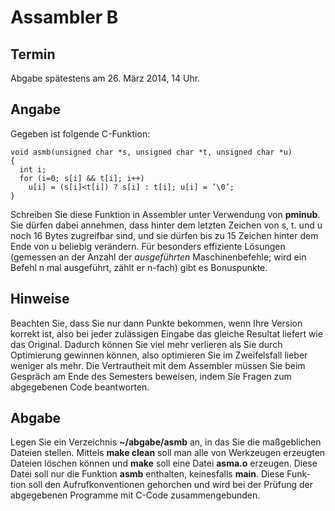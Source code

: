 # Assambler B

## Termin

Abgabe spätestens am 26. März 2014, 14 Uhr.

## Angabe

Gegeben ist folgende C-Funktion:

	void asmb(unsigned char *s, unsigned char *t, unsigned char *u) 
	{
	  int i;
	  for (i=0; s[i] && t[i]; i++)
		u[i] = (s[i]<t[i]) ? s[i] : t[i]; u[i] = ’\0’;
	}

Schreiben Sie diese Funktion in Assembler unter Verwendung von **pminub**. Sie dürfen dabei annehmen, dass hinter dem letzten Zeichen von s, t. und u noch 16 Bytes zugreifbar sind, und sie dürfen bis zu 15 Zeichen hinter dem Ende von u beliebig verändern.
Für besonders effiziente Lösungen (gemessen an der Anzahl der *ausgeführten* Maschinenbefehle; wird ein Befehl n mal ausgeführt, zählt er n-fach) gibt es Bonuspunkte.


## Hinweise

Beachten Sie, dass Sie nur dann Punkte bekommen, wenn Ihre Version korrekt ist, also bei jeder zulässigen Eingabe das gleiche Resultat liefert wie das Original. Dadurch können Sie viel mehr verlieren als Sie durch Optimierung gewinnen können, also optimieren Sie im Zweifelsfall lieber weniger als mehr.
Die Vertrautheit mit dem Assembler müssen Sie beim Gespräch am Ende des Semesters beweisen, indem Sie Fragen zum abgegebenen Code beantworten.


## Abgabe

Legen Sie ein Verzeichnis **~/abgabe/asmb** an, in das Sie die maßgeblichen Dateien stellen. Mittels **make clean** soll man alle von Werkzeugen erzeugten Dateien löschen können und **make** soll eine Datei **asma.o** erzeugen. Diese Datei soll nur die Funktion **asmb** enthalten, keinesfalls **main**. Diese Funk- tion soll den Aufrufkonventionen gehorchen und wird bei der Prüfung der abgegebenen Programme mit C-Code zusammengebunden.